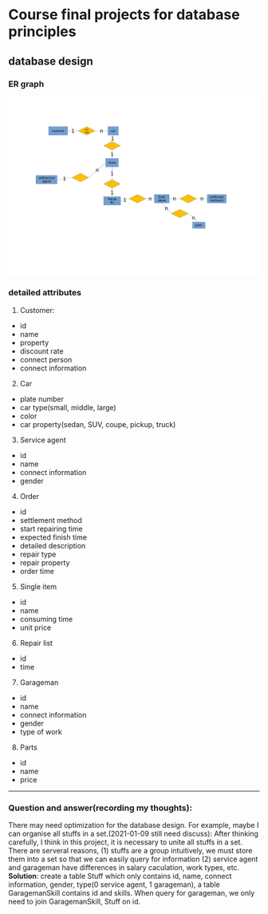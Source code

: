 # Course final projects for database principles

## database design
### ER graph
![er](./er.jpg)

### detailed attributes  
1. Customer:  
- id
- name
- property
- discount rate
- connect person
- connect information
2. Car
- plate number
- car type(small, middle, large)
- color
- car property(sedan, SUV, coupe, pickup, truck)
3. Service agent
- id
- name
- connect information
- gender
4. Order
- id
- settlement method
- start repairing time
- expected finish time
- detailed description
- repair type
- repair property
- order time
5. Single item
- id
- name
- consuming time
- unit price
6. Repair list
- id
- time
7. Garageman
- id
- name
- connect information
- gender
- type of work
8. Parts
- id
- name
- price

***
### Question and answer(recording my thoughts):   
There may need optimization for the database design. For example, maybe I can organise all stuffs in a set.(2021-01-09 still need discuss): After thinking carefully, I think in this project, it is necessary to unite all stuffs in a set. There are serveral reasons, (1) stuffs are a group intuitively, we must store them into a set so that we can easily query for information (2) service agent and garageman have differences in salary caculation, work types, etc.  
**Solution**: create a table Stuff which only contains id, name, connect information, gender, type(0 service agent, 1 garageman), a table GaragemanSkill contains id and skills. When query for garageman, we only need to join GaragemanSkill, Stuff on id.